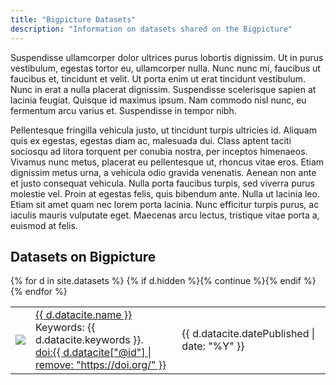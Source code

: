 ```yaml
---
title: "Bigpicture Datasets"
description: "Information on datasets shared on the Bigpicture"
---
```



Suspendisse ullamcorper dolor ultrices purus lobortis dignissim. Ut in purus vestibulum, egestas tortor eu, ullamcorper nulla. Nunc nunc mi, faucibus ut faucibus et, tincidunt et velit. Ut porta enim ut erat tincidunt vestibulum. Nunc in erat a nulla placerat dignissim. Suspendisse scelerisque sapien at lacinia feugiat. Quisque id maximus ipsum. Nam commodo nisl nunc, eu fermentum arcu varius et. Suspendisse in tempor nibh.

Pellentesque fringilla vehicula justo, ut tincidunt turpis ultricies id. Aliquam quis ex egestas, egestas diam ac, malesuada dui. Class aptent taciti sociosqu ad litora torquent per conubia nostra, per inceptos himenaeos. Vivamus nunc metus, placerat eu pellentesque ut, rhoncus vitae eros. Etiam dignissim metus urna, a vehicula odio gravida venenatis. Aenean non ante et justo consequat vehicula. Nulla porta faucibus turpis, sed viverra purus molestie vel. Proin at egestas felis, quis bibendum ante. Nulla ut lacinia leo. Etiam sit amet quam nec lorem porta lacinia. Nunc efficitur turpis purus, ac iaculis mauris vulputate eget. Maecenas arcu lectus, tristique vitae porta a, euismod at felis.


## Datasets on Bigpicture

<div class="dataset-table">
  <table>
    {% for d in site.datasets %}
      {% if d.hidden %}{% continue  %}{% endif %}
      <tr>
        <td><a href="{{site.baseurl}}{{ d.url }}"><img src="{{site.baseurl}}{{ d.other.image | default: d.other.exampleImage[0].thumbnail-url | default: d.other.exampleImage[0].url }}"></a></td>
        <td>
          <a href="{{site.baseurl}}{{ d.url }}">{{ d.datacite.name }}</a><br/>
          <span class="keywords">Keywords: {{ d.datacite.keywords }}.</span><br/>
          <a href="{{ d.datacite["@id"] }}" class="doi">doi:{{ d.datacite["@id"] | remove: "https://doi.org/" }}</a>
        </td>
        <td>{{ d.datacite.datePublished | date: "%Y" }}</td>
      </tr>
    {% endfor %}
  </table>
</div>
